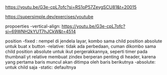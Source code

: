 https://youtu.be/G3e-cpL7ofc?si=RS1oP57ZeygSCU81&t=20015

https://supersimple.dev/exercises/youtube

propoerties
-vertical-align: https://youtu.be/G3e-cpL7ofc?si=69WNH2kYUT7hJCkW&t=4514

position
-fixed : nempel di jendela layar, kombo sama child position absolute untuk buat x button
-relative: tidak ada perbedaan, cuman dikombo sama child position absolute untuk ikut pergerakkannya, seperti timer pada thumbnail yt
relative membuat zindex berperan penting di header, karena yang pertama baris muncul akan ditimpa oleh baris berikutnya
-absolute: untuk child saja
-static: defaultnya
